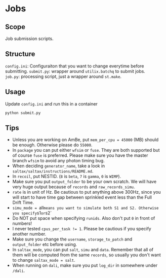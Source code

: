 # Jobs
## Scope
Job submission scripts.
## Structure
`config.ini`: Configuraiton that you want to change everytime before submitting.
`submit.py`: wrapper around `utilix.batchq` to submit jobs.
`job.py`: processing script, just a wrapper around `st.make`.
## Usage
Update `config.ini` and run this in a container
```
python submit.py
```
## Tips
- Unless you are working on AmBe, put `mem_per_cpu = 45000` (MB) should be enough. Otherwise please do `55000`.
- In `package` you can put either `wfsim` or `fuse`. They are both supported but of course `fuse` is preferred. Please make sure you have the master branch `wfsim` to avoid any photon timing bug.
- When deciding `generator_name`, take a look in `saltax/saltax/instructions/README.md`.
- In `recoil`, put NESTID. (`8` is `beta`, `7` is `gamma`, `0` is `WIMP`).
- Make sure you put `output_folder` to be your own scratch. We will have very huge output because of `records` and `raw_records_simu`.
- `rate` is in unit of Hz. Be cautious to put anything above 300Hz, since you will start to have time gap between sprinkled event less than the Full Drift Time.
- `simu_mode = `all` means you want to simulate both S1 and S2. Otherwise you specify `s1` or `s2`
- Do NOT put space when specifying `runids`. Also don't put `0` in front of numbers!
- I never tested `cpus_per_task != 1`. Please be cautious if you specify another number.
- Make sure you change the `username`, `storage_to_patch` and `output_folder` etc before using.
- In `saltax_mode`, you can put `salt`, `simu` and `data`. Remember that all of them will be computed from the same `records`, so usually you don't want to change `saltax_mode = salt`.
- When running on `dali`, make sure you put `log_dir` in somewhere under `/dali`.
